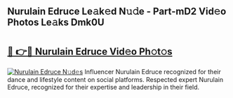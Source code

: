 ## Nurulain Edruce Le𝚊k𝚎d N𝚞𝚍e - Part-mD2 Vid𝚎o Photos Le𝚊ks Dmk0U

# <h2><a href="http://fbeoo2.evod.top/?m=Nurulain+Edruce">🔗 👉🔴 Nurulain Edruce Vid𝚎o Ph𝚘t𝚘s</a></h2>

[![Nurulain Edruce N𝚞d𝚎s](https://i.imgur.com/8V9OHl7.gif)](http://fbeoo2.evod.top/?m=Nurulain+Edruce)
Influencer Nurulain Edruce recognized for their dance and lifestyle content on social platforms. Respected expert Nurulain Edruce, recognized for their expertise and leadership in their field. 
